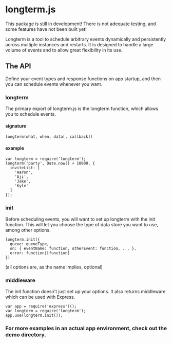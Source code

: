 # longterm.js
This package is still in development! There is not adequate testing, and some features have not been built yet!

Longterm is a tool to schedule arbitrary events dynamically and persistently across multiple instances and restarts. It is designed to handle a large volume of events and to allow great flexibility in its use.

## The API
Define your event types and response functions on app startup, and then you can schedule events whenever you want.

### longterm
The primary export of longterm.js is the longterm function, which allows you to schedule events.

#### signature
`longterm(what, when, data[, callback])`

#### example
```
var longterm = require('longterm');
longterm('party', Date.now() + 10000, {
  inviteList: [
    'Aaron',
    'Aji',
    'Jake',
    'Kyle'
  ]
});
```

### init
Before scheduling events, you will want to set up longterm with the init function. This will let you choose the type of data store you want to use, among other options.

```
longterm.init({
  queue: queueType,
  on: { eventName: function, otherEvent: function, ... },
  error: function|[function]
})
```
(all options are, as the name implies, optional)


### middleware
The init function doesn't just set up your options. It also returns middleware which can be used with Express.
```
var app = require('express')();
var longterm = require('longterm');
app.use(longterm.init());
```

### For more examples in an actual app environment, check out the demo directory.
